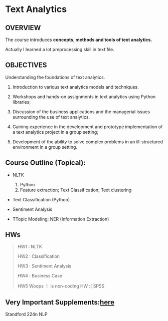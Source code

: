 # Text Analytics 

## OVERVIEW

The course introduces **concepts, methods and tools of text analytics.** 

Actually I learned a lot preprocessing skill in text file.

## OBJECTIVES
Understanding the foundations of text analytics.

1. Introduction to various text analytics models and techniques.

2. Workshops and hands-on assignments in text analytics using Python libraries;

3. Discussion of the business applications and the managerial issues surrounding
the use of text analytics.
4. Gaining experience in the development and prototype implementation of a text analytics project in a group setting; 

5. Development of the ability to solve complex problems in an ill-structured environment in a group setting. 

## Course Outline (Topical):

* NLTK

	1. Python
	2. Feature extraction; Text Classification; Text
clustering
   

* Text Classification (Python)
	

* Sentiment Analysis 
   	

* TTopic Modeling; NER (Information Extraction)
	

## HWs

> HW1 : NLTK
> 
> HW2 : Classification
> 
> HW3 : Sentiment Analysis
> 
> HW4 : Business Case
> 
> HW5 Woops ！ is non-coding HW :(  SPSS
> 

## Very Important Supplements:[here](http://web.stanford.edu/class/cs224n/)

Standford 224n NLP

